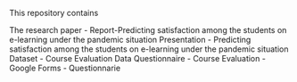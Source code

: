 This repository contains

The research paper - Report-Predicting satisfaction among the students on e-learning under the pandemic situation
Presentation - Predicting satisfaction among the students on e-learning under the pandemic situation
Dataset - Course Evaluation Data
Questionnaire - Course Evaluation - Google Forms - Questionnarie

